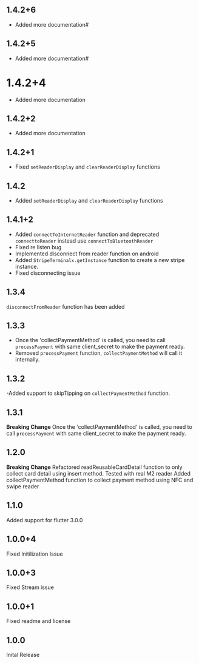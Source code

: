 ## 1.4.2+6
- Added more documentation#
## 1.4.2+5
- Added more documentation#

# 1.4.2+4
- Added more documentation

## 1.4.2+2
- Added more documentation

## 1.4.2+1
- Fixed `setReaderDisplay` and `clearReaderDisplay` functions

## 1.4.2
- Added `setReaderDisplay` and `clearReaderDisplay` functions

## 1.4.1+2
- Added `connectToInternetReader` function and deprecated `connecttoReader` instead use `connectToBluetoothReader`
- Fixed re listen bug
- Implemented disconnect from reader function on android
- Added `StripeTerminalx.getInstance` function to create a new stripe instance.
- Fixed disconnecting issue

## 1.3.4
`disconnectFromReader` function has been added

## 1.3.3
- Once the 'collectPaymentMethod' is called, you need to call `processPayment` with same client_secret to make the payment ready.
- Removed `processPayment` function, `collectPaymentMethod` will call it internally.

## 1.3.2
-Added support to skipTipping on `collectPaymentMethod` function.

## 1.3.1
**Breaking Change**
Once the 'collectPaymentMethod' is called, you need to call `processPayment` with same client_secret to make the payment ready.

## 1.2.0
**Breaking Change**
Refactored readReusableCardDetail function to only collect card detail using insert method.
Tested with real M2 reader
Added collectPaymentMethod function to collect payment method using NFC and swipe reader
## 1.1.0

Added support for flutter 3.0.0
## 1.0.0+4

Fixed Initilization Issue
## 1.0.0+3

Fixed Stream issue
## 1.0.0+1

Fixed readme and license

## 1.0.0

Inital Release
